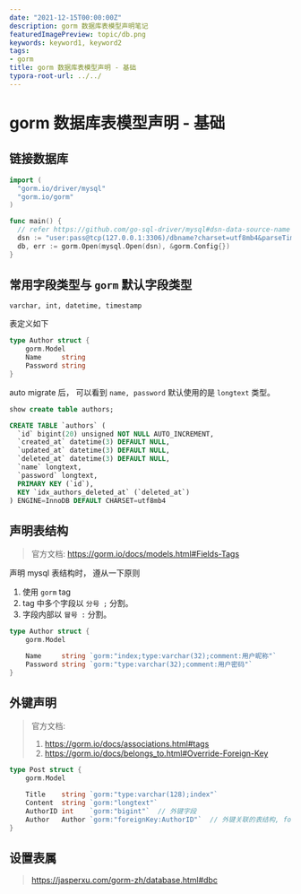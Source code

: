 ```yaml
---
date: "2021-12-15T00:00:00Z"
description: gorm 数据库表模型声明笔记
featuredImagePreview: topic/db.png
keywords: keyword1, keyword2
tags:
- gorm
title: gorm 数据库表模型声明 - 基础
typora-root-url: ../../
---
```


# gorm 数据库表模型声明 - 基础


## 链接数据库

```go
import (
  "gorm.io/driver/mysql"
  "gorm.io/gorm"
)

func main() {
  // refer https://github.com/go-sql-driver/mysql#dsn-data-source-name for details
  dsn := "user:pass@tcp(127.0.0.1:3306)/dbname?charset=utf8mb4&parseTime=True&loc=Local"
  db, err := gorm.Open(mysql.Open(dsn), &gorm.Config{})
}
```

## 常用字段类型与 `gorm` 默认字段类型

`varchar, int, datetime, timestamp`

表定义如下

```go
type Author struct {
	gorm.Model
	Name     string
	Password string
}
```

auto migrate 后， 可以看到 `name, password` 默认使用的是 `longtext` 类型。

```sql
show create table authors;

CREATE TABLE `authors` (
  `id` bigint(20) unsigned NOT NULL AUTO_INCREMENT,
  `created_at` datetime(3) DEFAULT NULL,
  `updated_at` datetime(3) DEFAULT NULL,
  `deleted_at` datetime(3) DEFAULT NULL,
  `name` longtext,
  `password` longtext,
  PRIMARY KEY (`id`),
  KEY `idx_authors_deleted_at` (`deleted_at`)
) ENGINE=InnoDB DEFAULT CHARSET=utf8mb4

```


## 声明表结构

> 官方文档: https://gorm.io/docs/models.html#Fields-Tags

声明 mysql 表结构时， 遵从一下原则

1. 使用 `gorm` tag
2. tag 中多个字段以 `分号 ;` 分割。
3. 字段内部以 `冒号 :` 分割。

```go
type Author struct {
	gorm.Model

	Name     string `gorm:"index;type:varchar(32);comment:用户昵称"`
	Password string `gorm:"type:varchar(32);comment:用户密码"`
}
```


## 外键声明

> 官方文档:
> 
> 1. https://gorm.io/docs/associations.html#tags
> 2. https://gorm.io/docs/belongs_to.html#Override-Foreign-Key

```go
type Post struct {
	gorm.Model

	Title    string `gorm:"type:varchar(128);index"`
	Content  string `gorm:"longtext"`
	AuthorID int    `gorm:"bigint"`  // 外键字段
	Author   Author `gorm:"foreignKey:AuthorID"`  // 外键关联的表结构, foreign key 指定关联字段
}
```


## 设置表属

> https://jasperxu.com/gorm-zh/database.html#dbc
